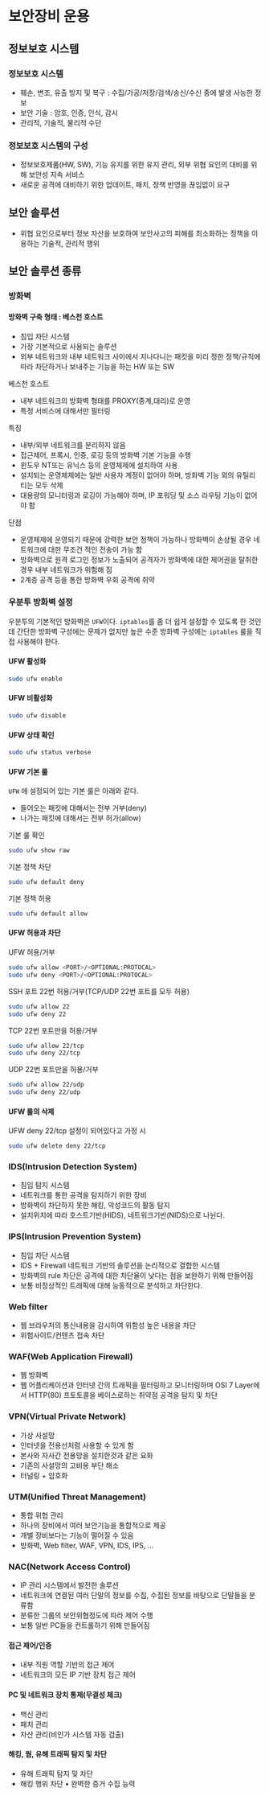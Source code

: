 # 보안장비 운용

## 정보보호 시스템

### 정보보호 시스템

- 훼손, 변조, 유출 방지 및 복구 : 수집/가공/저장/검색/송신/수신 중에 발생 사능한 정보
- 보안 기술 : 암호, 인증, 인식, 감시
- 관리적, 기술적, 물리적 수단

### 정보보호 시스템의 구성

- 정보보호제품(HW, SW), 기능 유지를 위한 유지 관리, 외부 위협 요인의 대비를 위해 보안성 지속 서비스
- 새로운 공격에 대비하기 위한 업데이트, 패치, 정책 반영을 끊임없이 요구

## 보안 솔루션

- 위협 요인으로부터 정보 자산을 보호하여 보안사고의 피해를 최소화하는 정책을 이용하는 기술적, 관리적 행위

## 보안 솔루션 종류

### 방화벽

#### 방화벽 구축 형태 : 베스천 호스트

- 침입 차단 시스템
- 가장 기본적으로 사용되는 솔루션
- 외부 네트워크와 내부 네트워크 사이에서 지나다니는 패킷을 미리 정한 정책/규칙에 따라 차단하거나 보내주는 기능을 하는 HW 또는 SW

베스천 호스트

- 내부 네트워크의 방화벽 형태를 PROXY(중계,대리)로 운영
- 특정 서비스에 대해서만 필터링

특징

- 내부/외부 네트워크를 분리하지 않음
- 접근제어, 프록시, 인증, 로깅 등의 방화벽 기본 기능을 수행
- 윈도우 NT또는 유닉스 등의 운영체제에 설치하여 사용
- 설치되는 운영체제에는 일반 사용자 계정이 없어야 하며, 방화벽 기능 외의 유틸리티는 모두 삭제
- 대용량의 모니터링과 로깅이 가능해야 하며, IP 포워딩 및 소스 라우팅 기능이 없어야 함

단점
- 운영체제에 운영되기 때문에 강력한 보안 정책이 가능하나 방화벽이 손상될 경우 네트워크에 대한 무조건 적인 전송이 가능 함
- 방화벽으로 원격 로그인 정보가 노출되어 공격자가 방화벽에 대한 제어권을 탈취한 경우 내부 네트워크가 위험해 짐
- 2계층 공격 등을 통한 방화벽 우회 공격에 취약

### 우분투 방화벽 설정

우분투의 기본적인 방화벽은 `UFW`이다. `iptables`를 좀 더 쉽게 설정할 수 있도록 한 것인데 간단한 방화벽 구성에는 문제가 없지만 높은 수준 방화벽 구성에는 `iptables` 룰을 직접 사용해야 한다.

#### UFW 활성화

``` bash
sudo ufw enable
```

#### UFW 비활성화

``` bash
sudo ufw disable
```

#### UFW 상태 확인

``` bash
sudo ufw status verbose
```

#### UFW 기본 룰

`UFW` 에 설정되어 있는 기본 룰은 아래와 같다.

- 들어오는 패킷에 대해서는 전부 거부(deny)
- 나가는 패킷에 대해서는 전부 허가(allow)

기본 룰 확인
``` bash
sudo ufw show raw
```

기본 정책 차단
``` bash
sudo ufw default deny
```

기본 정책 허용
``` bash
sudo ufw default allow
```

#### UFW 허용과 차단

UFW 허용/거부
``` bash
sudo ufw allow <PORT>/<OPTIONAL:PROTOCAL>
sudo ufw deny <PORT>/<OPTIONAL:PROTOCAL>
```

SSH 포트 22번 허용/거부(TCP/UDP 22번 포트를 모두 허용)
``` bash
sudo ufw allow 22
sudo ufw deny 22
```

TCP 22번 포트만을 허용/거부
``` bash
sudo ufw allow 22/tcp
sudo ufw deny 22/tcp
```

UDP 22번 포트만을 허용/거부
``` bash
sudo ufw allow 22/udp
sudo ufw deny 22/udp
```

#### UFW 룰의 삭제

UFW deny 22/tcp 설정이 되어있다고 가정 시 
``` bash
sudo ufw delete deny 22/tcp
```

### IDS(Intrusion Detection System)

- 침입 탐지 시스템
- 네트워크를 통한 공격을 탐지하기 위한 장비
- 방화벽이 차단하지 못한 해킹, 악성코드의 활동 탐지
- 설치위치에 따라 호스트기반(HIDS), 네트워크기반(NIDS)으로 나뉜다.

### IPS(Intrusion Prevention System)

- 침입 차단 시스템
- IDS + Firewall 네트워크 기반의 솔루션을 논리적으로 결합한 시스템
- 방화벽의 rule 차단은 공격에 대한 차단율이 낮다는 점을 보완하기 위해 만들어짐
- 보통 비정상적인 트래픽에 대해 능동적으로 분석하고 차단한다.

### Web filter

- 웹 브라우저의 통신내용을 감시하여 위함성 높은 내용을 차단
- 위험사이트/컨텐츠 접속 차단

### WAF(Web Application Firewall)

- 웹 방화벽
- 웹 어플리케이션과 인터넷 간의 트래픽을 필터링하고 모니터링하며 OSI 7 Layer에서 HTTP(80) 프토토콜을 베이스로하는 취약점 공격을 탐지 및 차단

### VPN(Virtual Private Network)

- 가상 사설망
- 인터넷을 전용선처럼 사용할 수 있게 함
- 본사와 자사간 전용망을 설치한것과 같은 요화
- 기존의 사설망의 고비용 부단 해소
- 터널링 + 암호화

 

### UTM(Unified Threat Management)

- 통합 위협 관리
- 하나의 장비에서 여러 보안기능을 통합적으로 제공
- 개별 장비보다는 기능이 떨어질 수 있음
- 방화벽, Web filter, WAF, VPN, IDS, IPS, ...

### NAC(Network Access Control)

- IP 관리 시스템에서 발전한 솔루션
- 네트워크에 연결된 여러 단말의 정보를 수집, 수집된 정보를 바탕으로 단말들을 분류함
- 분류한 그룹의 보안위협정도에 따라 제어 수행
- 보통 일반 PC들을 컨트롤하기 위해 만들어짐

#### 접근 제어/인증

- 내부 직원 역할 기반의 접근 제어
- 네트워크의 모든 IP 기반 장치 접근 제어

#### PC 및 네트워크 장치 통제(무결성 체크)

- 백신 관리
- 패치 관리
- 자산 관리(비인가 시스템 자동 검출)

#### 해킹, 웜, 유해 트래픽 탐지 및 차단
- 유해 트래픽 탐지 및 차단
- 해킹 행위 차단 • 완벽한 증거 수집 능력